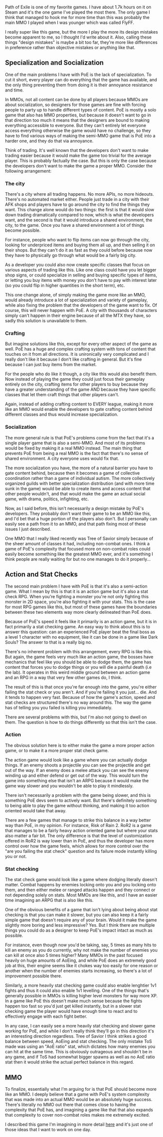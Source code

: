 <!--
title: Thoughts on Path of Exile
date: 2021-02-08
update: 2021-02-08
-->

Path of Exile is one of my favorite games. I have about 1.7k hours on it on Steam and it's the one game I've played the most there.
The only game I think that managed to hook me for more time than this was probably the main MMO I played when I was younger which was called FlyFF.

I really super like this game, but the more I play the more its design mistakes become apparent to me, so I thought I'd write about it.
Also, calling these things "design mistakes" is maybe a bit too far, they're more like differences in preference rather than objective mistakes or anything like that.

## Specialization and Socialization

One of the main problems I have with PoE is the lack of specialization. To cut it short, every player can do everything that the game has available, and the only thing preventing
them from doing it is their annoyance resistance and time.

In MMOs, not all content can be done by all players because MMOs are about socialization, so designers for those games are fine with forcing people to party up to handle different types of content.
PoE is mostly a solo game that also has MMO properties, but because it doesn't want to go in that direction too much it means that the designers are bound to making everything accessible to everyone.
But they can't entirely let everyone access everything otherwise the game would have no challenge, so they have to find various ways of making the semi-MMO game that is PoE into a harder one, and they do that via annoyance.

Think of trading. It's well known that the developers don't want to make trading easier because it would make the game too trivial for the average player. This is probably factually the case.
But this is only the case because the developers don't want to make the game a proper MMO. Consider the following arrangement:

### The city

There's a city where all trading happens. No more APIs, no more hideouts. There's no automated market either. People just trade in a city with their AFK shops and players have to go around the city
to find the things they want. This change alone would do two things: the first is that it would slow down trading dramatically compared to now, which is what the developers want, and the second is
that it would introduce a shared environment, the city, to the game. Once you have a shared environment a lot of things become possible.

For instance, people who want to flip items can now go through the city, looking for underpriced items and buying them all up, and then selling it on their shops.
But they can't do it as fast as they could before because now they have to physically go through what would be a fairly big city.

As a developer you could also now create specific classes that focus on various aspects of trading like this. Like one class could have you let bigger shop signs,
or could specialize in selling and buying specific types of items, or letting you buy items with money you don't have to pay with interest later (so you could flip in higher quantities in the short term), etc. 

This one change alone, of simply making the game more like an MMO, would already introduce a lot of specialization and variety of gameplay, while also fixing the problem that the developers
of the game want to fix. Of course, this will never happen with PoE. A city with thousands of characters simply can't happen in their engine because of all the MTX they have, so sadly this solution is unavailable to them.

### Crafting

But imagine solutions like this, except for every other aspect of the game as well. PoE has a huge and complex crafting system with tons of content that touches on it from all directions.
It is unironically very complicated and I really don't like it because I don't like crafting in general. But it's fine because I can just buy items from the market.

For the people who do like it though, a city like this would also benefit them. Now instead of playing the game they could just focus their gameplay entirely on the city, crafting items
for other players to buy because they have a greater understanding of the game AND because they have specific classes that let them craft things that other players can't.

Again, instead of adding crafting content to EVERY league, making it more like an MMO would enable the developers to gate crafting content behind different classes and thus would increase specialization.

### Socialization

The more general rule is that PoE's problems come from the fact that it's a single player game that is also a semi-MMO. And most of its problems would be fixed by making it a real MMO instead.
The main thing that prevents PoE from being a real MMO is the fact that there's no sense of shared environment. A city everyone uses would fix that.

The more socialization you have, the more of a natural barrier you have to gate content behind, because then it becomes a game of collective coordination rather than a game of individual autism.
The more collectively organized guilds with better specialization distribution (and with more time sunk in the game) would be able to create items and access content that other people wouldn't, and that would
make the game an actual social game, with drama, politics, infighting, etc.

Now, as I said before, this isn't necessarily a design mistake by PoE's developers. They probably don't want their game to be an MMO like this, and I'd bet that a huge portion of the players also don't.
But I personally can easily see a path from it to an MMO, and that path fixing most of these issues I just described.

One MMO that I really liked recently was Tree of Savior simply because of the sheer amount of classes it had, including non-combat ones. I think a game of PoE's complexity that focused more on non-combat
roles could easily become something like the greatest MMO ever, and it's something I think people are really waiting for but no one manages to do it properly...

## Action and Stat Checks

The second main problem I have with PoE is that it's also a semi-action game. What I mean by this is that it is an action game but it's also a stat check RPG.
When you're fighting a monster you're not only fighting this monster in 2D space, you're also fighting it with your stats. This is the case for most RPG games like this, but most of these games
have the boundaries between these two elements way more clearly delineated than PoE does.

Because of PoE's speed it feels like it primarily is an action game, but it is in fact primarily a stat checking game. An easy way to think about this is to answer this question:
can an experienced PoE player beat the final boss as a level 1 character with no equipment, like it can be done in a game like Dark Souls? The answer to that is a really big no.

There's no inherent problem with this arrangement, every RPG is like this. But again, the game feels very much like an action game, the bosses have mechanics that feel like you should be able to dodge them,
the game has content that forces you to dodge things or you will die a painful death (i.e the lab). It operates in this weird middle ground between an action game and an RPG in a way that very few other games do, I think.

The result of this is that once you're far enough into the game, you're either failing the stat check or you aren't. And if you're failing it you just... die. And it tends to happen very fast.
Because of how the game's action, speed and stat checks are structured there's no way around this. The way the game has of telling you you failed is killing you immediately.

There are several problems with this, but I'm also not going to dwell on them. The question is how to do things differently so that this isn't the case.

### Action

The obvious solution here is to either make the game a more proper action game, or to make it a more proper stat check game.

The action game would look like a game where you can actually dodge things.
If an enemy shoots a projectile you can see the projectile and get out of the way. If an enemy does a melee attack you can see the enemy winding up and either defend or get out of the way.
This would turn the game into something else that isn't an ARPG because it would make the game way slower and you wouldn't be able to play it mindlessly.

There isn't necessarily a problem with the game being slower, and this is something PoE devs seem to actively want. But there's definitely something to being able to play the game without thinking,
and making it too action oriented would take that away.

There are a few games that manage to strike this balance in a way better way than PoE, in my opinion. For instance, Risk of Rain 2. RoR2 is a game that manages to be a fairly heavy action oriented
game but where your stats also matter a fair bit. The only difference is that the level of customization offered in RoR2 is way lower than in PoE, and thus the developer has more control over how
the game feels, which allows for more control over the "are you failing the stat check" question and its failure mode instantly killing you or not.

### Stat checking

The stat check game would look like a game where dodging literally doesn't matter.
Combat happens by enemies locking onto you and you locking onto them, and then either melee or ranged attacks happen and they connect or not depending solely on stats.
Most MMOs are like this, and I have an easier time imagining an ARPG that is also like this.

One of the obvious benefits of a game that isn't lying about being about stat checking is that you can make it slower, but you can also keep it a fairly simple game that doesn't require any of your brain.
Would it make the game slightly more boring and less impressive? Yes. But I think there are multiple things you could do as a designer to keep PoE's impact intact as much as possible.

For instance, even though now you'd be taking, say, 5 times as many hits to kill an enemy as you do currently, why not make the number of enemies you can kill at once also 5 times higher? Many MMOs in the past
focused heavily on huge amounts of AoEing, and while PoE does an extremely good job at this, their engine seems like it chokes way too easily for one reason or another when the number of enemies starts increasing,
so there's a lot of improvement possible there.

Similarly, a more heavily stat checking game could also enable lenghtier 1v1 fights and thus it could also enable 1v1 levelling. One of the things that's generally possible in MMOs is killing higher level monsters
for way more XP. In a game like PoE this doesn't make much sense because the fights happen too fast so you'd just get killed instantly, but in a slower stat checking game the player would have enough time to react
and to effectively engage with each fight better.

In any case, I can easily see a more heavily stat checking and slower game working for PoE, and while I don't really think they'll go in this direction it's an interesting direction regardless.
Tree of Savior I think strikes a good balance between speed, AoEing and stat checking. The only mistake ToS made was using an "AoE ratio" stat, which dictates how many enemies you can hit at the same time.
This is obviously outrageous and shouldn't be in any game, and if ToS had somewhat bigger spawns as well as no AoE ratio stat then it would strike the actual perfect balance in this regard.

## MMO

To finalize, essentially what I'm arguing for is that PoE should become more like an MMO. I deeply believe that a game with PoE's system complexity that was made into an actual MMO would be an absolutely huge success.
There's literally no MMO out there that comes close to having the complexity that PoE has, and imagining a game like that that also expands that complexity to cover non-combat roles makes me extremely excited.

I described this game I'm imagining in more detail [here](https://a327ex.github.io/blog/game-ideas) and it's just one of those ideas that I want to work on one day.
